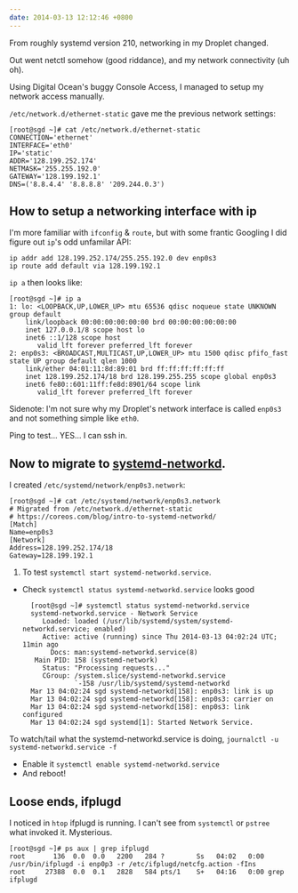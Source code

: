 ```yaml
---
date: 2014-03-13 12:12:46 +0800
---
```


From roughly systemd version 210, networking in my Droplet changed.

Out went netctl somehow (good riddance), and my network connectivity (uh oh).

Using Digital Ocean's buggy Console Access, I managed to setup my network access
manually.

`/etc/network.d/ethernet-static` gave me the previous network settings:

	[root@sgd ~]# cat /etc/network.d/ethernet-static
	CONNECTION='ethernet'
	INTERFACE='eth0'
	IP='static'
	ADDR='128.199.252.174'
	NETMASK='255.255.192.0'
	GATEWAY='128.199.192.1'
	DNS=('8.8.4.4' '8.8.8.8' '209.244.0.3')

## How to setup a networking interface with ip

I'm more familiar with `ifconfig` & `route`, but with some frantic Googling I
did figure out `ip`'s odd unfamilar API:

	ip addr add 128.199.252.174/255.255.192.0 dev enp0s3
	ip route add default via 128.199.192.1

`ip a` then looks like:

	[root@sgd ~]# ip a
	1: lo: <LOOPBACK,UP,LOWER_UP> mtu 65536 qdisc noqueue state UNKNOWN group default
		link/loopback 00:00:00:00:00:00 brd 00:00:00:00:00:00
		inet 127.0.0.1/8 scope host lo
		inet6 ::1/128 scope host
		   valid_lft forever preferred_lft forever
	2: enp0s3: <BROADCAST,MULTICAST,UP,LOWER_UP> mtu 1500 qdisc pfifo_fast state UP group default qlen 1000
		link/ether 04:01:11:8d:89:01 brd ff:ff:ff:ff:ff:ff
		inet 128.199.252.174/18 brd 128.199.255.255 scope global enp0s3
		inet6 fe80::601:11ff:fe8d:8901/64 scope link
		   valid_lft forever preferred_lft forever

Sidenote: I'm not sure why my Droplet's network interface is called `enp0s3` and not
something simple like `eth0`.

Ping to test... YES... I can ssh in. 

## Now to migrate to [systemd-networkd](https://wiki.archlinux.org/index.php/Network_configuration#systemd-networkd).

I created `/etc/systemd/network/enp0s3.network`:

	[root@sgd ~]# cat /etc/systemd/network/enp0s3.network
	# Migrated from /etc/network.d/ethernet-static
	# https://coreos.com/blog/intro-to-systemd-networkd/
	[Match]
	Name=enp0s3
	[Network]
	Address=128.199.252.174/18
	Gateway=128.199.192.1

1. To test `systemctl start systemd-networkd.service`.
* Check `systemctl status systemd-networkd.service` looks good

		[root@sgd ~]# systemctl status systemd-networkd.service
		systemd-networkd.service - Network Service
		   Loaded: loaded (/usr/lib/systemd/system/systemd-networkd.service; enabled)
		   Active: active (running) since Thu 2014-03-13 04:02:24 UTC; 11min ago
			 Docs: man:systemd-networkd.service(8)
		 Main PID: 158 (systemd-network)
		   Status: "Processing requests..."
		   CGroup: /system.slice/systemd-networkd.service
				   `-158 /usr/lib/systemd/systemd-networkd
		Mar 13 04:02:24 sgd systemd-networkd[158]: enp0s3: link is up
		Mar 13 04:02:24 sgd systemd-networkd[158]: enp0s3: carrier on
		Mar 13 04:02:24 sgd systemd-networkd[158]: enp0s3: link configured
		Mar 13 04:02:24 sgd systemd[1]: Started Network Service.

To watch/tail what the systemd-networkd.service is doing, `journalctl -u systemd-networkd.service -f`

* Enable it `systemctl enable systemd-networkd.service`
* And reboot!

## Loose ends, ifplugd

I noticed in `htop` ifplugd is running. I can't see from `systemctl` or `pstree` what invoked it. Mysterious.

	[root@sgd ~]# ps aux | grep ifplugd
	root       136  0.0  0.0   2200   284 ?        Ss   04:02   0:00 /usr/bin/ifplugd -i enp0p3 -r /etc/ifplugd/netcfg.action -fIns
	root     27388  0.0  0.1   2828   584 pts/1    S+   04:16   0:00 grep ifplugd
